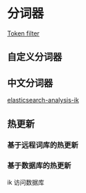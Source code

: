 # 分词器

[Token filter](https://www.elastic.co/guide/en/elasticsearch/reference/current/analysis-tokenfilters.html)

## 自定义分词器

## 中文分词器

[elasticsearch-analysis-ik](https://github.com/medcl/elasticsearch-analysis-ik)

## 热更新

### 基于远程词库的热更新

### 基于数据库的热更新

ik 访问数据库
